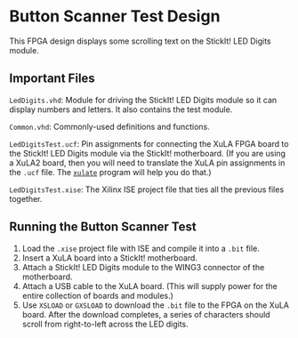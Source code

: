 Button Scanner Test Design
======================================================

This FPGA design displays some scrolling text on the 
StickIt! LED Digits module.


Important Files
-----------------------------------------------------

`LedDigits.vhd`: Module for driving the StickIt! LED Digits module so it can 
    display numbers and letters. It also contains the test module.

`Common.vhd`: Commonly-used definitions and functions.
	
`LedDigitsTest.ucf`: Pin assignments for connecting the XuLA FPGA
	board to the StickIt! LED Digits module via the StickIt! motherboard.
   (If you are using a XuLA2 board, then you will need to translate the 
   XuLA pin assignments in the `.ucf` file.
   The [`xulate`](https://github.com/xesscorp/xulate) program will help you do that.)

`LedDigitsTest.xise`: The Xilinx ISE project file that ties all the previous files together.

	
Running the Button Scanner Test
-----------------------------------------------------

1. Load the `.xise` project file with ISE and compile it into a `.bit` file.
1. Insert a XuLA board into a StickIt! motherboard.
1. Attach a StickIt! LED Digits module to the WING3 connector of the motherboard.
1. Attach a USB cable to the XuLA board. (This will supply power for the
   entire collection of boards and modules.)
1. Use `XSLOAD` or `GXSLOAD` to download the `.bit` file to the FPGA on the XuLA board.
   After the download completes, a series of characters should scroll from right-to-left across the
   LED digits.

